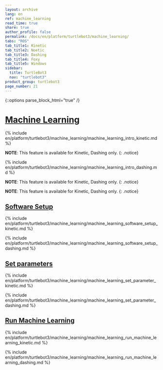 ```yaml
---
layout: archive
lang: en
ref: machine_learning
read_time: true
share: true
author_profile: false
permalink: /docs/en/platform/turtlebot3/machine_learning/
tabs: "ROS"
tab_title1: Kinetic
tab_title2: Noetic
tab_title3: Dashing
tab_title4: Foxy
tab_title5: Windows
sidebar:
  title: TurtleBot3
  nav: "turtlebot3"
product_group: turtlebot3
page_number: 21
---
```


<div style="counter-reset: h1 8"></div>

{::options parse_block_html="true" /}

# [Machine Learning](#machine-learning)

<section data-id="{{ page.tab_title1 }}" class="tab_contents">

{% include en/platform/turtlebot3/machine_learning/machine_learning_intro_kinetic.md %}

</section>


<section data-id="{{ page.tab_title2 }}" class="tab_contents">

**NOTE**: This feature is available for Kinetic, Dashing only. 
{: .notice}

</section> 


<section data-id="{{ page.tab_title3 }}" class="tab_contents">

{% include en/platform/turtlebot3/machine_learning/machine_learning_intro_dashing.md %}

</section>

<section data-id="{{ page.tab_title4 }}" class="tab_contents">

**NOTE**: This feature is available for Kinetic, Dashing only. 
{: .notice}

</section> 

<section data-id="{{ page.tab_title5 }}" class="tab_contents">

**NOTE**: This feature is available for Kinetic, Dashing only. 
{: .notice}

</section>


## [Software Setup](#software-setup)

<section data-id="{{ page.tab_title1 }}" class="tab_contents">

{% include en/platform/turtlebot3/machine_learning/machine_learning_software_setup_kinetic.md %}

</section>

<!-- 
<section data-id="{{ page.tab_title2 }}" class="tab_contents">

**NOTE**: This feature is available for Kinetic, Dashing only. 
{: .notice}

</section> 

-->

<section data-id="{{ page.tab_title3 }}" class="tab_contents">

{% include en/platform/turtlebot3/machine_learning/machine_learning_software_setup_dashing.md %}

</section>

<!-- <section data-id="{{ page.tab_title4 }}" class="tab_contents">

**NOTE**: This feature is available for Kinetic, Dashing only. 
{: .notice}

</section> -->

<!-- <section data-id="{{ page.tab_title5 }}" class="tab_contents">

**NOTE**: This feature is available for Kinetic, Dashing only. 
{: .notice}

</section> -->


## [Set parameters](#set-parameters)

<section data-id="{{ page.tab_title1 }}" class="tab_contents">

{% include en/platform/turtlebot3/machine_learning/machine_learning_set_parameter_kinetic.md %}

</section>

<!-- 
<section data-id="{{ page.tab_title2 }}" class="tab_contents">

**NOTE**: This feature is available for Kinetic, Dashing only. 
{: .notice}

</section> 

-->

<section data-id="{{ page.tab_title3 }}" class="tab_contents">

{% include en/platform/turtlebot3/machine_learning/machine_learning_set_parameter_dashing.md %}

</section>

<!-- <section data-id="{{ page.tab_title4 }}" class="tab_contents">

**NOTE**: This feature is available for Kinetic, Dashing only. 
{: .notice}

</section> -->

<!-- <section data-id="{{ page.tab_title5 }}" class="tab_contents">

**NOTE**: This feature is available for Kinetic, Dashing only. 
{: .notice}

</section> -->

## [Run Machine Learning](#run-machine-learning)

<section data-id="{{ page.tab_title1 }}" class="tab_contents">


{% include en/platform/turtlebot3/machine_learning/machine_learning_run_machine_learning_kinetic.md %}

</section>

<!-- 
<section data-id="{{ page.tab_title2 }}" class="tab_contents">

**NOTE**: This feature is available for Kinetic, Dashing only. 
{: .notice}

</section> 

-->

<section data-id="{{ page.tab_title3 }}" class="tab_contents">

{% include en/platform/turtlebot3/machine_learning/machine_learning_run_machine_learning_dashing.md %}

</section>


<!-- <section data-id="{{ page.tab_title4 }}" class="tab_contents">

**NOTE**: This feature is available for Kinetic, Dashing only. 
{: .notice}

</section> -->

<!-- <section data-id="{{ page.tab_title5 }}" class="tab_contents">

**NOTE**: This feature is available for Kinetic, Dashing only. 
{: .notice}

</section> -->
